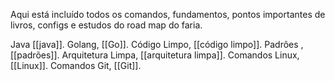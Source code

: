 Aqui está incluído todos os comandos, fundamentos, pontos importantes de livros, configs e estudos do road map do faria. 

Java [[java]].
Golang, [[Go]].
Código Limpo, [[código limpo]].
Padrões , [[padrões]].
Arquitetura Limpa, [[arquitetura limpa]].
Comandos Linux, [[Linux]].
Comandos Git, [[Git]].
